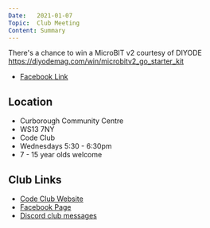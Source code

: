 ```yaml
---
Date:   2021-01-07
Topic:  Club Meeting
Content: Summary
---
```

There's a chance to win a MicroBIT v2 courtesy of DIYODE
https://diyodemag.com/win/microbitv2_go_starter_kit

* [Facebook Link](https://www.facebook.com/1481985248595237/posts/3396858063774603/)

## Location

* Curborough Community Centre
* WS13 7NY
* Code Club
* Wednesdays 5:30 - 6:30pm
* 7 - 15 year olds welcome

## Club Links

* [Code Club Website](https://lichfield-code-club.github.io/)
* [Facebook Page](https://www.facebook.com/LichfieldCoders)
* [Discord club messages](https://discord.gg/szz6xGK)
